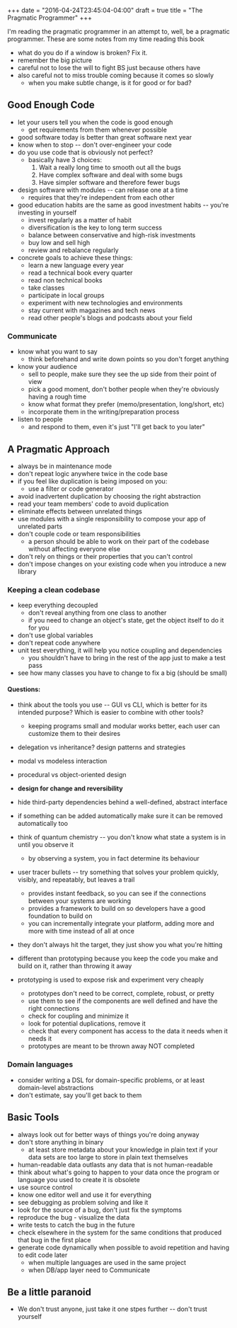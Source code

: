 +++
date = "2016-04-24T23:45:04-04:00"
draft = true
title = "The Pragmatic Programmer"
+++

I'm reading the pragmatic programmer in an attempt to, well, be a pragmatic programmer. These are some notes from my time reading this book

- what do you do if a window is broken? Fix it.
- remember the big picture
- careful not to lose the will to fight BS just because others have
- also careful not to miss trouble coming because it comes so slowly
  - when you make subtle change, is it for good or for bad?

## Good Enough Code

- let your users tell you when the code is good enough
  - get requirements from them whenever possible
- good software today is better than great software next year
- know when to stop -- don't over-engineer your code
- do you use code that is obviously not perfect?
  - basically have 3 choices:
    1. Wait a really long time to smooth out all the bugs
    2. Have complex software and deal with some bugs
    3. Have simpler software and therefore fewer bugs
- design software with modules -- can release one at a time
  - requires that they're independent from each other
- good education habits are the same as good investment habits -- you're investing in yourself
  - invest regularly as a matter of habit
  - diversification is the key to long term success
  - balance between conservative and high-risk investments
  - buy low and sell high
  - review and rebalance regularly
- concrete goals to achieve these things:
  - learn a new language every year
  - read a technical book every quarter
  - read non technical books
  - take classes
  - participate in local groups
  - experiment with new technologies and environments
  - stay current with magazines and tech news
  - read other people's blogs and podcasts about your field

### Communicate

- know what you want to say
  - think beforehand and write down points so you don't forget anything
- know your audience
  - sell to people, make sure they see the up side from their point of view
  - pick a good moment, don't bother people when they're obviously having a rough time
  - know what format they prefer (memo/presentation, long/short, etc)
  - incorporate them in the writing/preparation process
- listen to people
  - and respond to them, even it's just "I'll get back to you later"

## A Pragmatic Approach

- always be in maintenance mode
- don't repeat logic anywhere twice in the code base
- if you feel like duplication is being imposed on you:
  - use a filter or code generator
- avoid inadvertent duplication by choosing the right abstraction
- read your team members' code to avoid duplication
- eliminate effects between unrelated things
- use modules with a single responsibility to compose your app of unrelated parts
- don't couple code or team responsibilities
  - a person should be able to work on their part of the codebase without affecting everyone else
- don't rely on things or their properties that you can't control
- don't impose changes on your existing code when you introduce a new library

### Keeping a clean codebase

- keep everything decoupled
  - don't reveal anything from one class to another
  - if you need to change an object's state, get the object itself to do it for you
- don't use global variables
- don't repeat code anywhere
- unit test everything, it will help you notice coupling and dependencies
  - you shouldn't have to bring in the rest of the app just to make a test pass
- see how many classes you have to change to fix a big (should be small)

#### Questions:

- think about the tools you use -- GUI vs CLI, which is better for its intended purpose? Which is easier to combine with other tools?
  - keeping programs small and modular works better, each user can customize them to their desires
- delegation vs inheritance? design patterns and strategies
- modal vs modeless interaction
- procedural vs object-oriented design

- **design for change and reversibility**

- hide third-party dependencies behind a well-defined, abstract interface
- if something can be added automatically make sure it can be removed automatically too
- think of quantum chemistry -- you don't know what state a system is in until you observe it
  - by observing a system, you in fact determine its behaviour

- user tracer bullets -- try something that solves your problem quickly, visibly, and repeatably, but leaves a trail
  - provides instant feedback, so you can see if the connections between your systems are working
  - provides a framework to build on so developers have a good foundation to build on
  - you can incrementally integrate your platform, adding more and more with time instead of all at once
- they don't always hit the target, they just show you what you're hitting
- different than prototyping because you keep the code you make and build on it, rather than throwing it away
- prototyping is used to expose risk and experiment very cheaply
  - prototypes don't need to be correct, complete, robust, or pretty
  - use them to see if the components are well defined and have the right connections
  - check for coupling and minimize it
  - look for potential duplications, remove it
  - check that every component has access to the data it needs when it needs it
  - prototypes are meant to be thrown away NOT completed

### Domain languages

- consider writing a DSL for domain-specific problems, or at least domain-level abstractions
- don't estimate, say you'll get back to them

## Basic Tools

- always look out for better ways of things you're doing anyway
- don't store anything in binary
  - at least store metadata about your knowledge in plain text if your data sets are too large to store in plain text themselves
- human-readable data outlasts any data that is not human-readable
- think about what's going to happen to your data once the program or language you used to create it is obsolete
- use source control
- know one editor well and use it for everything
- see debugging as problem solving and like it
- look for the source of a bug, don't just fix the symptoms
- reproduce the bug - visualize the data
- write tests to catch the bug in the future
- check elsewhere in the system for the same conditions that produced that bug in the first place
- generate code dynamically when possible to avoid repetition and having to edit code later
  - when multiple languages are used in the same project
  - when DB/app layer need to Communicate

## Be a little paranoid
-  We don't trust anyone, just take it one stpes further -- don't trust yourself 
